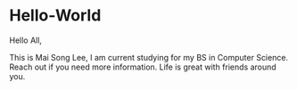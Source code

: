 # Hello-World

Hello All,

This is Mai Song Lee, I am current studying for my BS in Computer Science. Reach out if you need more information. Life is great with friends around you. 
